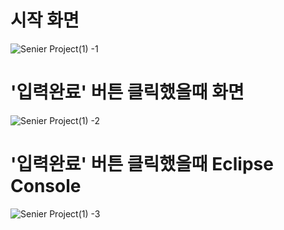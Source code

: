 # 시작 화면
![Senier Project(1) -1](https://user-images.githubusercontent.com/51709213/65863218-b610a380-e3aa-11e9-99dc-af38aa5b5f37.PNG)


# '입력완료' 버튼 클릭했을때 화면
![Senier Project(1) -2](https://user-images.githubusercontent.com/51709213/65863718-a5acf880-e3ab-11e9-8b39-2c7c9ffd009f.PNG)


# '입력완료' 버튼 클릭했을때 Eclipse Console
![Senier Project(1) -3](https://user-images.githubusercontent.com/51709213/65863724-a80f5280-e3ab-11e9-925b-16ea2fd8a22d.PNG)
